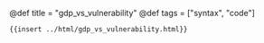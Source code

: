 
@def title = "gdp_vs_vulnerability"
@def tags = ["syntax", "code"]

~~~
{{insert ../html/gdp_vs_vulnerability.html}}
~~~
